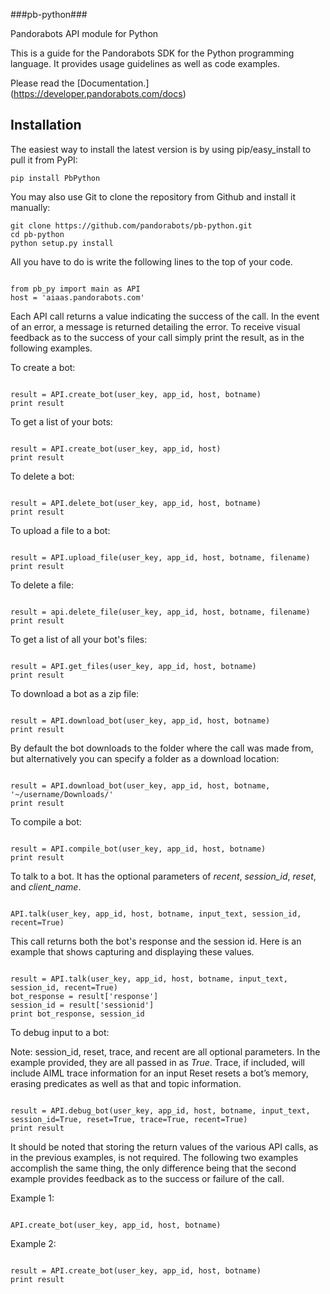 ###pb-python###

Pandorabots API module for Python

﻿This is a guide for the Pandorabots SDK for the Python programming language. It provides usage guidelines as well as code examples.

Please read the [Documentation.] (https://developer.pandorabots.com/docs)


Installation
------------
The easiest way to install the latest version
is by using pip/easy_install to pull it from PyPI:

    pip install PbPython

You may also use Git to clone the repository from
Github and install it manually:

    git clone https://github.com/pandorabots/pb-python.git
    cd pb-python
    python setup.py install

 All you have to do is write the following lines to the top of your code.

```

from pb_py import main as API
host = 'aiaas.pandorabots.com'

```

Each API call returns a value indicating the success of the call. In the event of an error, a message is returned detailing the error. To receive visual feedback as to the success of your call simply print the result, as in the following examples.

To create a bot:

```

result = API.create_bot(user_key, app_id, host, botname)
print result

```

To get a list of your bots:

```

result = API.create_bot(user_key, app_id, host)
print result

```

To delete a bot:

```

result = API.delete_bot(user_key, app_id, host, botname)
print result

```

To upload a file to a bot:

```

result = API.upload_file(user_key, app_id, host, botname, filename)
print result

```

To delete a file:

```

result = api.delete_file(user_key, app_id, host, botname, filename)
print result

```

To get a list of all your bot's files:

```

result = API.get_files(user_key, app_id, host, botname)
print result

```

To download a bot as a zip file:

```

result = API.download_bot(user_key, app_id, host, botname)
print result

```

By default the bot downloads to the folder where the call was made from, but alternatively you can specify a folder as a download location:

```

result = API.download_bot(user_key, app_id, host, botname, '~/username/Downloads/'
print result

```

To compile a bot:

```

result = API.compile_bot(user_key, app_id, host, botname)
print result

```

To talk to a bot. It has the optional parameters of _recent_, _session_id_, _reset_, and _client_name_.

```

API.talk(user_key, app_id, host, botname, input_text, session_id, recent=True)

```

This call returns both the bot's response and the session id. Here is an example that shows capturing and displaying these values.

```

result = API.talk(user_key, app_id, host, botname, input_text, session_id, recent=True)
bot_response = result['response']
session_id = result['sessionid']
print bot_response, session_id

```

To debug input to a bot:

Note: session_id, reset, trace, and recent  are all optional parameters. In the example provided, they are all passed in as _True_. Trace, if included, will include AIML trace information for an input  Reset resets a bot’s memory, erasing predicates as well as that and topic information. 

```

result = API.debug_bot(user_key, app_id, host, botname, input_text, session_id=True, reset=True, trace=True, recent=True)
print result

```

It should be noted that storing the return values of the various API calls, as in the previous examples, is not required. The following two examples accomplish the same thing, the only difference being that the second example provides feedback as to the success or failure of the call.

Example 1: 

```

API.create_bot(user_key, app_id, host, botname)

```

Example 2:

```

result = API.create_bot(user_key, app_id, host, botname)
print result

```

 


